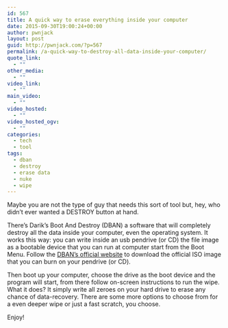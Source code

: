 ```yaml
---
id: 567
title: A quick way to erase everything inside your computer
date: 2015-09-30T19:00:24+00:00
author: pwnjack
layout: post
guid: http://pwnjack.com/?p=567
permalink: /a-quick-way-to-destroy-all-data-inside-your-computer/
quote_link:
  - ""
other_media:
  - ""
video_link:
  - ""
main_video:
  - ""
video_hosted:
  - ""
video_hosted_ogv:
  - ""
categories:
  - tech
  - tool
tags:
  - dban
  - destroy
  - erase data
  - nuke
  - wipe
---
```

Maybe you are not the type of guy that needs this sort of tool but, hey, who didn&#8217;t ever wanted a DESTROY button at hand.

There&#8217;s Darik&#8217;s Boot And Destroy (DBAN) a software that will completely destroy all the data inside your computer, even the operating system. It works this way: you can write inside an usb pendrive (or CD) the file image as a bootable device that you can run at computer start from the Boot Menu. Follow the <a href="http://www.dban.org" target="_blank">DBAN&#8217;s official website</a> to download the official ISO image that you can burn on your pendrive (or CD).

Then boot up your computer, choose the drive as the boot device and the program will start, from there follow on-screen instructions to run the wipe. What it does? It simply write all zeroes on your hard drive to erase any chance of data-recovery. There are some more options to choose from for a even deeper wipe or just a fast scratch, you choose.

Enjoy!